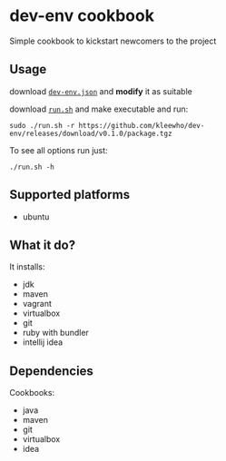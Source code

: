 dev-env cookbook
================

Simple cookbook to kickstart newcomers to the project

Usage
-----

download [`dev-env.json`](https://github.com/kleewho/dev-env/releases/download/v0.1.0/dev-env.json) and **modify** it as suitable

download [`run.sh`](https://github.com/kleewho/dev-env/releases/download/v0.1.0/run.sh) and make executable and run:

    sudo ./run.sh -r https://github.com/kleewho/dev-env/releases/download/v0.1.0/package.tgz
    
To see all options run just:

    ./run.sh -h


Supported platforms
-------------------
- ubuntu

What it do?
-----------

It installs:
* jdk
* maven
* vagrant
* virtualbox
* git
* ruby with bundler
* intellij idea

Dependencies
------------

Cookbooks:
* java
* maven
* git
* virtualbox
* idea
